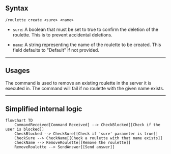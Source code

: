 ## Syntax
`/roulette create <sure> <name>`

- `sure`: A boolean that must be set to true to confirm the deletion of the
          roulette. This is to prevent accidental deletions.

- `name`: A string representing the name of the roulette to be created. This field
          defaults to "Default" if not provided.

---

## Usages
The command is used to remove an existing roulette in the server it is executed
in. The command will fail if no roulette with the given name exists.

---

## Simplified internal logic
```mermaid
flowchart TD
    CommandReceived[Command Received] --> CheckBlocked[[Check if the user is blocked]]
    CheckBlocked --> CheckSure[[Check if 'sure' parameter is true]]
    CheckSure --> CheckName[[Check a roulette with that name exists]]
    CheckName --> RemoveRoulette[[Remove the roulette]]
    RemoveRoulette --> SendAnswer[[Send answer]]
```
